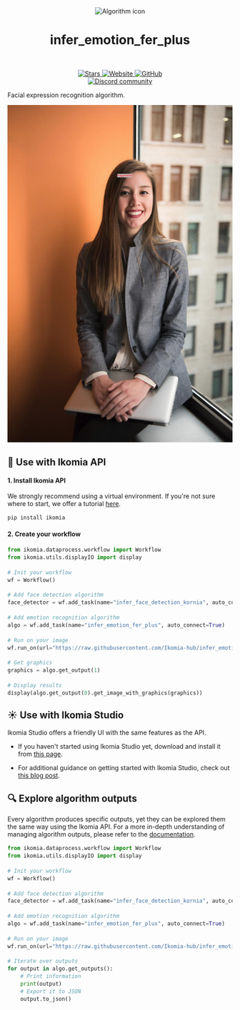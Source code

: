 <div align="center">
  <img src="https://raw.githubusercontent.com/Ikomia-hub/infer_emotion_fer_plus/main/icon/icon.png" alt="Algorithm icon">
  <h1 align="center">infer_emotion_fer_plus</h1>
</div>
<br />
<p align="center">
    <a href="https://github.com/Ikomia-hub/infer_emotion_fer_plus">
        <img alt="Stars" src="https://img.shields.io/github/stars/Ikomia-hub/infer_emotion_fer_plus">
    </a>
    <a href="https://app.ikomia.ai/hub/">
        <img alt="Website" src="https://img.shields.io/website/http/app.ikomia.ai/en.svg?down_color=red&down_message=offline&up_message=online">
    </a>
    <a href="https://github.com/Ikomia-hub/infer_emotion_fer_plus/blob/main/LICENSE.md">
        <img alt="GitHub" src="https://img.shields.io/github/license/Ikomia-hub/infer_emotion_fer_plus.svg?color=blue">
    </a>    
    <br>
    <a href="https://discord.com/invite/82Tnw9UGGc">
        <img alt="Discord community" src="https://img.shields.io/badge/Discord-white?style=social&logo=discord">
    </a> 
</p>

Facial expression recognition algorithm.

![example](https://raw.githubusercontent.com/Ikomia-hub/infer_emotion_fer_plus/main/icon/result.jpg)

## :rocket: Use with Ikomia API

#### 1. Install Ikomia API

We strongly recommend using a virtual environment. If you're not sure where to start, we offer a tutorial [here](https://www.ikomia.ai/blog/a-step-by-step-guide-to-creating-virtual-environments-in-python).

```sh
pip install ikomia
```

#### 2. Create your workflow

```python
from ikomia.dataprocess.workflow import Workflow
from ikomia.utils.displayIO import display

# Init your workflow
wf = Workflow()

# Add face detection algorithm
face_detector = wf.add_task(name="infer_face_detection_kornia", auto_connect=True)

# Add emotion recognition algorithm
algo = wf.add_task(name="infer_emotion_fer_plus", auto_connect=True)

# Run on your image
wf.run_on(url="https://raw.githubusercontent.com/Ikomia-hub/infer_emotion_fer_plus/main/icon/example_face.jpg")

# Get graphics
graphics = algo.get_output(1)

# Display results
display(algo.get_output(0).get_image_with_graphics(graphics))
```

## :sunny: Use with Ikomia Studio

Ikomia Studio offers a friendly UI with the same features as the API.

- If you haven't started using Ikomia Studio yet, download and install it from [this page](https://www.ikomia.ai/studio).

- For additional guidance on getting started with Ikomia Studio, check out [this blog post](https://www.ikomia.ai/blog/how-to-get-started-with-ikomia-studio).


## :mag: Explore algorithm outputs

Every algorithm produces specific outputs, yet they can be explored them the same way using the Ikomia API. For a more in-depth understanding of managing algorithm outputs, please refer to the [documentation](https://ikomia-dev.github.io/python-api-documentation/advanced_guide/IO_management.html).

```python
from ikomia.dataprocess.workflow import Workflow
from ikomia.utils.displayIO import display

# Init your workflow
wf = Workflow()

# Add face detection algorithm
face_detector = wf.add_task(name="infer_face_detection_kornia", auto_connect=True)

# Add emotion recognition algorithm
algo = wf.add_task(name="infer_emotion_fer_plus", auto_connect=True)

# Run on your image
wf.run_on(url="https://raw.githubusercontent.com/Ikomia-hub/infer_emotion_fer_plus/main/icon/example_face.jpg")

# Iterate over outputs
for output in algo.get_outputs():
    # Print information
    print(output)
    # Export it to JSON
    output.to_json()
```
